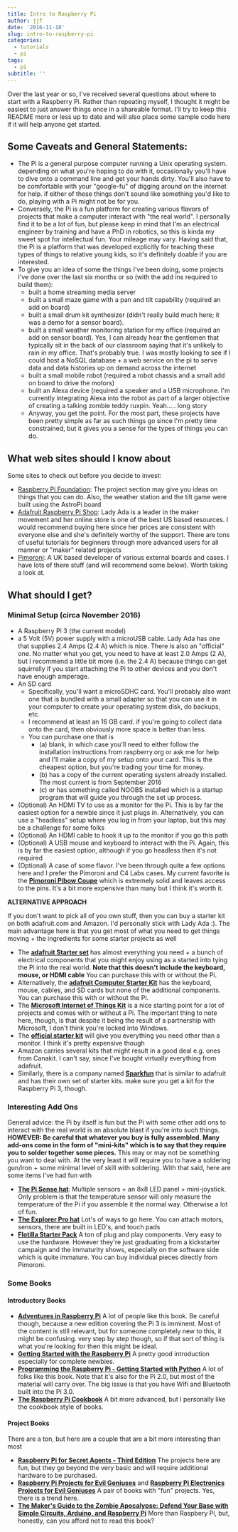 ```yaml
---
title: Intro to Raspberry Pi
author: jjf
date: '2016-11-18'
slug: intro-to-raspberry-pi
categories:
  - tutorials
  - pi
tags:
  - pi
subtitle: ''
---
```


Over the last year or so, I've received several questions about where to start with a Raspberry Pi. Rather than repeating myself, I thought it might be easiest to just answer things once in a shareable format. I'll try to keep this README more or less up to date and will also place some sample code here if it will help anyone get started.

<!--more-->

## Some Caveats and General Statements:

- The Pi is a general purpose computer running a Unix operating system. depending on what you're hoping to do with it, occasionally you'll have to dive onto a command line and get your hands dirty. You'll also have to be comfortable with your "google-fu" of digging around on the internet for help. if either of these things don't sound like something you'd like to do, playing with a Pi might not be for you.
- Conversely, the Pi is a fun platform for creating various flavors of projects that make a computer interact with "the real world". I personally find it to be a lot of fun, but please keep in mind that I'm an electrical engineer by training and have a PhD in robotics, so this is kinda my sweet spot for intellectual fun. Your mileage may vary. Having said that, the Pi is a platform that was developed explicitly for teaching these types of things to relative young kids, so it's definitely doable if you are interested.
- To give you an idea of some the things I've been doing, some projects I've done over the last six months or so (with the add ins required to build them):
	- built a home streaming media server 
	- built a small maze game with a pan and tilt capability (required an add on board)
	- built a small drum kit synthesizer (didn't really build much here; it was a demo for a sensor board).
	- built a small weather monitoring station for my office (required an add on sensor board). Yes, I can already hear the gentlemen that typically sit in the back of our classroom saying that it's unlikely to rain in my office. That's probably true. I was mostly looking to see if I could host a NoSQL database + a web service on the pi to serve data and data histories up on demand across the internet
	- built a small mobile robot (required a robot chassis and a small add on board to drive the motors)
	- built an Alexa device (required a speaker and a USB microphone. I'm currently integrating Alexa into the robot as part of a larger objective of creating a talking zombie teddy ruxpin. Yeah..... long story
	- Anyway, you get the point. For the most part, these projects have been pretty simple as far as such things go since I'm pretty time constrained, but it gives you a sense for the types of things you can do.

## What web sites should I know about

Some sites to check out before you decide to invest:

- [Raspberry Pi Foundation](https://www.raspberrypi.org): The project section may give you ideas on things that you can do. Also, the weather station and the tilt game were built using the AstroPi board
- [Adafruit Raspberry Pi Shop](https://www.adafruit.com/category/105): Lady Ada is a leader in the maker movement and her online store is one of the best US based resources. I would recommend buying here since her prices are consistent with everyone else and she's definitely worthy of the support. There are tons of useful tutorials for beginners through more advanced users for all manner or "maker" related projects
- [Pimoroni](https://shop.pimoroni.com): A UK based developer of various external boards and cases. I have lots of there stuff (and will recommend some below). Worth taking a look at.

## What should I get?

### Minimal Setup (circa November 2016)

- A Raspberry Pi 3 (the current model)
- a 5 Volt (5V) power supply with a microUSB cable. Lady Ada has one that supplies 2.4 Amps (2.4 A) which is nice. There is also an "official" one. No matter what you get, you need to have at least 2.0 Amps (2 A), but I recommend a little bit more (i.e. the 2.4 A) because things can get squirrelly if you start attaching the Pi to other devices and you don't have enough amperage.
- An SD card
	- Specifically, you'll want a microSDHC card. You'll probably also want one that is bundled with a small adapter so that you can use it in your computer to create your operating system disk, do backups, etc.
	- I recommend at least an 16 GB card. if you're going to collect data onto the card, then obviously more space is better than less.
	- You can purchase one that is
		- (a) blank, in which case you'll need to either follow the installation instructions from raspberry.org or ask me for help and I'll make a copy of my setup onto your card. This is the cheapest option, but you're trading your time for money.
		- (b) has a copy of the current operating system already installed. The most current is from September 2016
		- (c) or has something called NOOBS installed which is a startup program that will guide you through the set up process. 
- (Optional) An HDMI TV to use as a monitor for the Pi. This is by far the easiest option for a newbie since it just plugs in. Alternatively, you can use a "headless" setup where you log in from your laptop, but this may be a challenge for some folks
- (Optional) An HDMI cable to hook it up to the monitor if you go this path
- (Optional) A USB mouse and keyboard to interact with the Pi. Again, this is by far the easiest option, although if you go headless then it's not required
- (Optional) A case of some flavor. I've been through quite a few options here and I prefer the Pimoroni and C4 Labs cases. My current favorite is the [**Pimoroni Pibow Coupe**](https://www.adafruit.com/products/1984) which is extremely solid and leaves access to the pins. It's a bit more expensive than many but I think it's worth it.

**ALTERNATIVE APPROACH** 

If you don't want to pick all of you own stuff, then you can buy a starter kit on both adafruit.com and Amazon. I'd personally stick with Lady Ada :). The main advantage here is that you get most of what you need to get things moving + the ingredients for some starter projects as well

- The [**adafruit Starter set**](https://www.adafruit.com/products/3058) has almost everything you need + a bunch of electrical components that you might enjoy using as a started into tying the Pi into the real world. **Note that this doesn't include the keyboard, mouse, or HDMI cable** You can purchase this with or without the Pi.
- Alternatively, the [**adafruit Computer Starter Kit**](https://www.adafruit.com/products/1806)  has the keyboard, mouse, cables, and SD cards but none of the additional components. You can purchase this with or without the Pi.
- The [**Microsoft Internet of Things Kit**](https://www.adafruit.com/products/2733) is a nice starting point for a lot of projects and comes with or without a Pi. The important thing to note here, though, is that despite it being the result of a partnership with Microsoft, I don't think you're locked into Windows.
- The [**official starter kit**](https://www.adafruit.com/products/3277) will give you everything you need other than a monitor. I think it's pretty expensive though 
- Amazon carries several kits that might result in a good deal e.g. ones from Canakit. I can't say, since I've bought virtually everything from adafruit. 
- Similarly, there is a company named [**Sparkfun**](https://www.sparkfun.com) that is similar to adafruit and has their own set of starter kits. make sure you get a kit for the Raspberry Pi 3, though.

### Interesting Add Ons

General advice: the Pi by itself is fun but the Pi with some other add ons to interact with the real world is an absolute blast if you're into such things. **HOWEVER: Be careful that whatever you buy is fully assembled. Many add-ons come in the form of "mini-kits" which is to say that they require you to solder together some pieces.** This may or may not be something you want to deal with. At the very least it will require you to have a soldering gun/iron + some minimal level of skill with soldering. With that said, here are some items I've had fun with

* [**The Pi Sense hat**](https://www.adafruit.com/products/2738): Multiple sensors + an 8x8 LED panel + mini-joystick. Only problem is that the temperature sensor will only measure the temperature of the Pi if you assemble it the normal way. Otherwise a lot of fun. 
* [**The Explorer Pro hat**](https://www.adafruit.com/products/2427) Lot's of ways to go here. You can attach motors, sensors, there are built in LED's, and touch pads
* [**Flotilla Starter Pack**](https://www.adafruit.com/products/3247) A ton of plug and play components. Very easy to use the hardware. However they're just graduating from a kickstarter campaign and the immaturity shows, especially on the software side which is quite immature. You can buy individual pieces directly from Pimoroni.

### Some Books

#### Introductory Books
* [**Adventures in Raspberry Pi**](https://amzn.com/1119046025) A lot of people like this book. Be careful though, because a new edition covering the Pi 3 is imminent. Most of the content is still relevant, but for someone completely new to this, it might be confusing. very step by step though, so if that sort of thing is what you're looking for then this might be ideal.
* [**Getting Started with the Raspberry Pi**]( https://amzn.com/B01I28HXIS) A pretty good introduction especially for complete newbies.  
* [**Programming the Raspberry Pi - Getting Started with Python**](https://amzn.com/1259587401) A lot of folks like this book. Note that it's also for the Pi 2.0, but most of the material will carry over. The big issue is that you have Wifi and Bluetooth built into the Pi 3.0.
* [**The Raspberry Pi Cookbook**](https://amzn.com/1491939109) A bit more advanced, but I personally like the cookbook style of books. 

#### Project Books
There are a ton, but here are a couple that are a bit more interesting than most

* [**Raspberry Pi for Secret Agents - Third Edition**](https://amzn.com/1786463547) The projects here are fun, but they go beyond the very basic and will require additional hardware to be purchased. 
* [**Raspberry Pi Projects for Evil Geniuses**](https://amzn.com/0071821589) and [**Raspberry Pi Electronics Projects for Evil Geniuses**](https://amzn.com/1259640582) A pair of books with "fun" projects. Yes, there is a trend here.
* [**The Maker's Guide to the Zombie Apocalypse: Defend Your Base with Simple Circuits, Arduino, and Raspberry Pi**](https://amzn.com/1593276672) More than Raspbery Pi, but, honestly, can you afford not to read this book?
